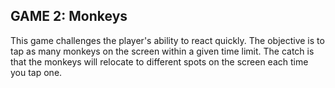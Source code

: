 ## GAME 2: Monkeys
This game challenges the player's ability to react quickly. The objective is to tap as many monkeys on the screen within a given time limit. The catch is that the monkeys will relocate to different spots on the screen each time you tap one.
